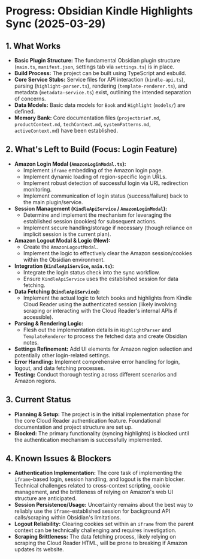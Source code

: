 # Progress: Obsidian Kindle Highlights Sync (2025-03-29)

## 1. What Works

*   **Basic Plugin Structure:** The fundamental Obsidian plugin structure (`main.ts`, `manifest.json`, settings tab via `settings.ts`) is in place.
*   **Build Process:** The project can be built using TypeScript and esbuild.
*   **Core Service Stubs:** Service files for API interaction (`kindle-api.ts`), parsing (`highlight-parser.ts`), rendering (`template-renderer.ts`), and metadata (`metadata-service.ts`) exist, outlining the intended separation of concerns.
*   **Data Models:** Basic data models for `Book` and `Highlight` (`models/`) are defined.
*   **Memory Bank:** Core documentation files (`projectbrief.md`, `productContext.md`, `techContext.md`, `systemPatterns.md`, `activeContext.md`) have been established.

## 2. What's Left to Build (Focus: Login Feature)

*   **Amazon Login Modal (`AmazonLoginModal.ts`):**
    *   Implement `iframe` embedding of the Amazon login page.
    *   Implement dynamic loading of region-specific login URLs.
    *   Implement robust detection of successful login via URL redirection monitoring.
    *   Implement communication of login status (success/failure) back to the main plugin/service.
*   **Session Management (`KindleApiService` / `AmazonLoginModal`):**
    *   Determine and implement the mechanism for leveraging the established session (cookies) for subsequent actions.
    *   Implement secure handling/storage if necessary (though reliance on implicit session is the current plan).
*   **Amazon Logout Modal & Logic (New):**
    *   Create the `AmazonLogoutModal`.
    *   Implement the logic to effectively clear the Amazon session/cookies within the Obsidian environment.
*   **Integration (`KindleApiService`, `main.ts`):**
    *   Integrate the login status check into the sync workflow.
    *   Ensure `KindleApiService` uses the established session for data fetching.
*   **Data Fetching (`KindleApiService`):**
    *   Implement the actual logic to fetch books and highlights from Kindle Cloud Reader using the authenticated session (likely involving scraping or interacting with the Cloud Reader's internal APIs if accessible).
*   **Parsing & Rendering Logic:**
    *   Flesh out the implementation details in `HighlightParser` and `TemplateRenderer` to process the fetched data and create Obsidian notes.
*   **Settings Refinement:** Add UI elements for Amazon region selection and potentially other login-related settings.
*   **Error Handling:** Implement comprehensive error handling for login, logout, and data fetching processes.
*   **Testing:** Conduct thorough testing across different scenarios and Amazon regions.

## 3. Current Status

*   **Planning & Setup:** The project is in the initial implementation phase for the core Cloud Reader authentication feature. Foundational documentation and project structure are set up.
*   **Blocked:** The primary functionality (syncing highlights) is blocked until the authentication mechanism is successfully implemented.

## 4. Known Issues & Blockers

*   **Authentication Implementation:** The core task of implementing the `iframe`-based login, session handling, and logout is the main blocker. Technical challenges related to cross-context scripting, cookie management, and the brittleness of relying on Amazon's web UI structure are anticipated.
*   **Session Persistence/Usage:** Uncertainty remains about the best way to reliably use the `iframe`-established session for background API calls/scraping within Obsidian's limitations.
*   **Logout Reliability:** Clearing cookies set within an `iframe` from the parent context can be technically challenging and requires investigation.
*   **Scraping Brittleness:** The data fetching process, likely relying on scraping the Cloud Reader HTML, will be prone to breaking if Amazon updates its website.
